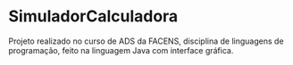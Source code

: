 # SimuladorCalculadora
Projeto realizado no curso de ADS da FACENS, disciplina de linguagens de programação, feito na linguagem Java com interface gráfica.
